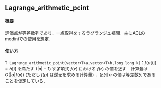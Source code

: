 ## Lagrange_arithmetic_point

#### 概要

評価点が等差数列であり，一点取得をするラグランジュ補間．主にACLのmodintでの使用を想定．

#### 使い方
`T Lagrange_arithmetic_point(vector<T>a,vector<T>b,long long k)`：$f(a[\mathrm{i}])=b[\mathrm{i}]$ を満たす $(|a|-1)$ 次多項式 $f(x)$ における $f(k)$ の値を返す．計算量は $O(|a|f(p))\ (\text{ただし }f(p)\text{ は逆元を求める計算量})$ ．配列 $a$ の値は等差数列であることを仮定している．